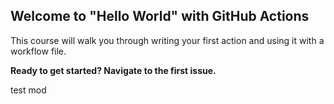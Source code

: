 ## Welcome to "Hello World" with GitHub Actions

This course will walk you through writing your first action and using it with a workflow file. 

**Ready to get started? Navigate to the first issue.**

test mod
